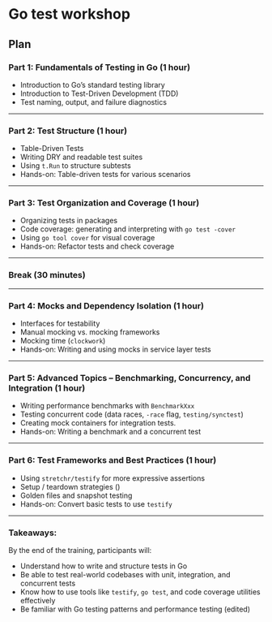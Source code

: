 # Go test workshop

## Plan

### **Part 1: Fundamentals of Testing in Go (1 hour)**
- Introduction to Go’s standard testing library
- Introduction to Test-Driven Development (TDD)
- Test naming, output, and failure diagnostics
---
### **Part 2: Test Structure (1 hour)**
- Table-Driven Tests
- Writing DRY and readable test suites
- Using `t.Run` to structure subtests
- Hands-on: Table-driven tests for various scenarios
---
### **Part 3: Test Organization and Coverage (1 hour)**
- Organizing tests in packages
- Code coverage: generating and interpreting with `go test -cover`
- Using `go tool cover` for visual coverage
- Hands-on: Refactor tests and check coverage
---
### **Break (30 minutes)**
---
### **Part 4: Mocks and Dependency Isolation (1 hour)**
- Interfaces for testability
- Manual mocking vs. mocking frameworks
- Mocking time (`clockwork`)
- Hands-on: Writing and using mocks in service layer tests
---
### **Part 5: Advanced Topics – Benchmarking, Concurrency, and Integration (1 hour)**
- Writing performance benchmarks with `BenchmarkXxx`
- Testing concurrent code (data races, `-race` flag, `testing/synctest`)
- Creating mock containers for integration tests.
- Hands-on: Writing a benchmark and a concurrent test
---
### **Part 6: Test Frameworks and Best Practices (1 hour)**
- Using `stretchr/testify` for more expressive assertions
- Setup / teardown strategies ()
- Golden files and snapshot testing
-  Hands-on: Convert basic tests to use `testify`
---
### **Takeaways:**
By the end of the training, participants will:
- Understand how to write and structure tests in Go
- Be able to test real-world codebases with unit, integration, and concurrent tests
- Know how to use tools like `testify`, `go test`, and code coverage utilities effectively
- Be familiar with Go testing patterns and performance testing (edited) 
